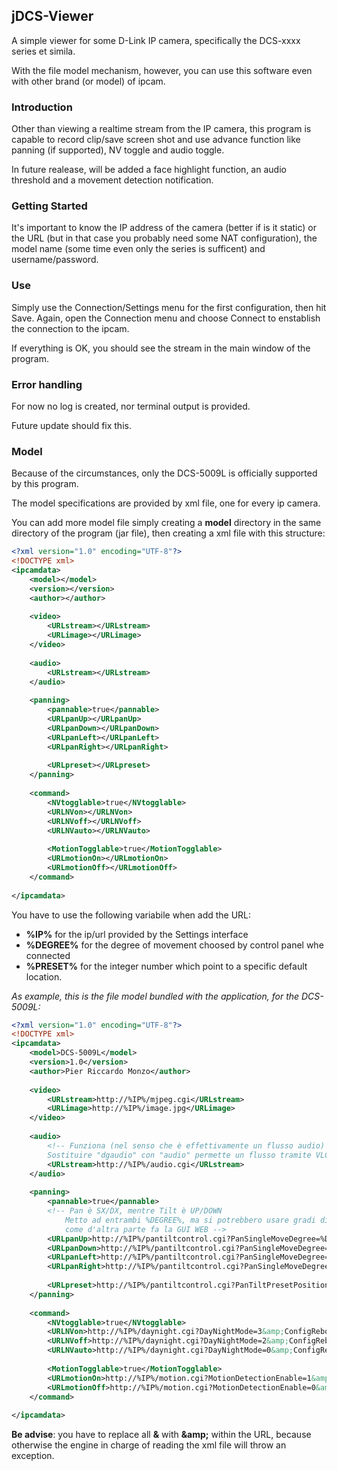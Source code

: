 ## jDCS-Viewer
A simple viewer for some D-Link IP camera, specifically the DCS-xxxx series et simila.

With the file model mechanism, however, you can use this software even with other brand (or model) of ipcam.

### Introduction
Other than viewing a realtime stream from the IP camera, this program is capable to record clip/save screen shot and use
advance function like panning (if supported), NV toggle and audio toggle.

In future realease, will be added a face highlight function, an audio threshold and a movement detection notification.


### Getting Started
It's important to know the IP address of the camera (better if is it static) or the URL (but in that case you probably need some NAT configuration),
the model name (some time even only the series is sufficent) and username/password.

### Use
Simply use the Connection/Settings menu for the first configuration, then hit Save.
Again, open the Connection menu and choose Connect to enstablish the connection to the ipcam.

If everything is OK, you should see the stream in the main window of the program.

### Error handling
For now no log is created, nor terminal output is provided.

Future update should fix this.

### Model
Because of the circumstances, only the DCS-5009L is officially supported by this program.

The model specifications are provided by xml file, one for every ip camera.

You can add more model file simply creating a **model** directory in the same directory of the program (jar file), then creating a xml file with this structure:

```xml
<?xml version="1.0" encoding="UTF-8"?>
<!DOCTYPE xml>
<ipcamdata>
	<model></model>
	<version></version>
	<author></author>
	
	<video>
		<URLstream></URLstream>
		<URLimage></URLimage>
	</video>
	
	<audio>
		<URLstream></URLstream>
	</audio>
	
	<panning>
		<pannable>true</pannable>
		<URLpanUp></URLpanUp>
		<URLpanDown></URLpanDown>
		<URLpanLeft></URLpanLeft>
		<URLpanRight></URLpanRight>
		
		<URLpreset></URLpreset>
	</panning>
	
	<command>
		<NVtogglable>true</NVtogglable>
		<URLNVon></URLNVon>
		<URLNVoff></URLNVoff>
		<URLNVauto></URLNVauto>
		
		<MotionTogglable>true</MotionTogglable>
		<URLmotionOn></URLmotionOn>
		<URLmotionOff></URLmotionOff>
	</command>
	
</ipcamdata>
```

You have to use the following variabile when add the URL:

- **%IP%** for the ip/url provided by the Settings interface
- **%DEGREE%** for the degree of movement choosed by control panel whe connected
- **%PRESET%** for the integer number which point to a specific default location.


_As example, this is the file model bundled with the application, for the DCS-5009L:_

```xml
<?xml version="1.0" encoding="UTF-8"?>
<!DOCTYPE xml>
<ipcamdata>
	<model>DCS-5009L</model>
	<version>1.0</version>
	<author>Pier Riccardo Monzo</author>
	
	<video>
		<URLstream>http://%IP%/mjpeg.cgi</URLstream>
		<URLimage>http://%IP%/image.jpg</URLimage>
	</video>
	
	<audio>
		<!-- Funziona (nel senso che è effettivamente un flusso audio) ma nemmeno VLC riesce ad eseguirlo. 
		Sostituire "dgaudio" con "audio" permette un flusso tramite VLC, ma con 7/8 secondi di ritardo -->
		<URLstream>http://%IP%/audio.cgi</URLstream>
	</audio>
	
	<panning>
		<pannable>true</pannable>
		<!-- Pan è SX/DX, mentre Tilt è UP/DOWN
			Metto ad entrambi %DEGREE%, ma si potrebbero usare gradi differenti,
			come d'altra parte fa la GUI WEB -->
		<URLpanUp>http://%IP%/pantiltcontrol.cgi?PanSingleMoveDegree=%DEGREE%&amp;TiltSingleMoveDegree=%DEGREE%&amp;PanTiltSingleMove=1</URLpanUp>
		<URLpanDown>http://%IP%/pantiltcontrol.cgi?PanSingleMoveDegree=%DEGREE%&amp;TiltSingleMoveDegree=%DEGREE%&amp;PanTiltSingleMove=7</URLpanDown>
		<URLpanLeft>http://%IP%/pantiltcontrol.cgi?PanSingleMoveDegree=%DEGREE%&amp;TiltSingleMoveDegree=%DEGREE%&amp;PanTiltSingleMove=3</URLpanLeft>
		<URLpanRight>http://%IP%/pantiltcontrol.cgi?PanSingleMoveDegree=%DEGREE%&amp;TiltSingleMoveDegree=%DEGREE%&amp;PanTiltSingleMove=5</URLpanRight>
		
		<URLpreset>http://%IP%/pantiltcontrol.cgi?PanTiltPresetPositionMove=%PRESET%</URLpreset>
	</panning>
	
	<command>
		<NVtogglable>true</NVtogglable>
		<URLNVon>http://%IP%/daynight.cgi?DayNightMode=3&amp;ConfigReboot=no</URLNVon>
		<URLNVoff>http://%IP%/daynight.cgi?DayNightMode=2&amp;ConfigReboot=no</URLNVoff>
		<URLNVauto>http://%IP%/daynight.cgi?DayNightMode=0&amp;ConfigReboot=no</URLNVauto>
		
		<MotionTogglable>true</MotionTogglable>
		<URLmotionOn>http://%IP%/motion.cgi?MotionDetectionEnable=1&amp;ConfigReboot=no</URLmotionOn>
		<URLmotionOff>http://%IP%/motion.cgi?MotionDetectionEnable=0&amp;ConfigReboot=no</URLmotionOff>
	</command>
	
</ipcamdata>
```

**Be advise**: you have to replace all **&** with **\&amp;** within the URL, because otherwise the engine in charge of reading the xml file will throw an exception.